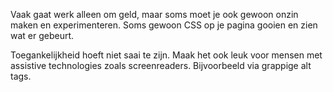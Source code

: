 Vaak gaat werk alleen om geld, maar soms moet je ook gewoon onzin maken en experimenteren.
Soms gewoon CSS op je pagina gooien en zien wat er gebeurt.

Toegankelijkheid hoeft niet saai te zijn. Maak het ook leuk voor mensen met assistive technologies zoals screenreaders.
Bijvoorbeeld via grappige alt tags.